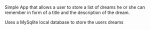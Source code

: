 Simple App that allows a user to store a list of dreams he or she can remember in form of a title and the description of the dream.

Uses a MySqlite local database to store the users dreams